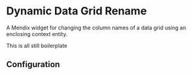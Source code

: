 # Dynamic Data Grid Rename
A Mendix widget for changing the column names of a data grid using an enclosing context entity.

This is all still boilerplate

## Configuration
<TODO>
